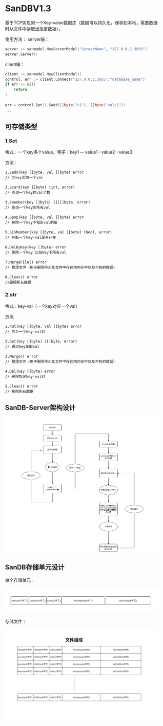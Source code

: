 # SanDBV1.3

基于TCP实现的一个Key-value数据库（数据可以持久化，保存到本地，需要数据时从文件中读取出指定数据）。

使用方法： 
server端：

```go
server := sanmodel.NewServerModel("ServerName", "127.0.0.1:3665")
server.Server()
```

client端：  

```go
client := sanmodel.NewClientModel()
control, err := client.Connect("127.0.0.1:3665","database_name")
if err != nil{
	return
}

err = control.Set().Sadd([]byte("c1"), []byte("valc1"))
...
```

## 可存储类型

### 1.Set

格式：一个key多个value。例子：key1 -- value1--value2--value3

 方法：

```
1.Sadd(key []byte, val []byte) error
// 为key添加一个val

2.Scard(key []byte) (int, error)
// 查询一个key的val个数

3.Smember(key []byte) ([][]byte, error)
// 查询一个key的所有val

4.Spop(key []byte, val []byte) error
// 删除一个key下指定val的值

5.SIsMember(key []byte, val []byte) (bool, error)
// 判断一个key-val是否存在

6.DelByKey(key []byte) error
// 删除一个key 以及key下所有val

7.MergeFile() error
// 整理文件（用于删除持久化文件中存在而内存中以及不在的数据）

8.Clean() error
//删除所有数据
```

### 2.str

格式：key-val（一个key对应一个val）

方法

```
1.Put(key []byte, val []byte) error
// 写入一个key-val对

2.Get(key []byte) ([]byte, error)
// 通过key获取val

3.Merge() error
// 整理文件（用于删除持久化文件中存在而内存中以及不在的数据）

4.Del(key []byte) error
// 删除指定key-val对

5.Clean() error
// 删除所有数据
```

## SanDB-Server架构设计

![](https://github.com/Sanliack/SanDB/blob/master/SanDB_Pic.png)

## SanDB存储单元设计

单个存储单元：

![](https://github.com/Sanliack/SanDB/blob/master/entry.png)

存储文件：

![](https://github.com/Sanliack/SanDB/blob/master/File.png)
